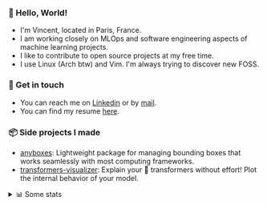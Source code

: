 ### 👋 Hello, World!

- I'm Vincent, located in Paris, France.
- I am working closely on MLOps and software engineering aspects of machine learning projects.
- I like to contribute to open source projects at my free time.
- I use Linux (Arch btw) and Vim. I'm always trying to discover new FOSS.

### 🔗 Get in touch

- You can reach me on [Linkedin](https://www.linkedin.com/in/vincent-duchauffour-3a9641155/) or by [mail](mailto:vincent.duchauffour@proton.me).
- You can find my resume [here](https://raw.githubusercontent.com/VDuchauffour/resume/main/resume.pdf).

### 📦 Side projects I made

- [anyboxes](https://github.com/VDuchauffour/anyboxes): Lightweight package for managing bounding boxes that works seamlessly with most computing frameworks.
- [transformers-visualizer](https://github.com/VDuchauffour/transformers-visualizer): Explain your 🤗 transformers without effort! Plot the internal behavior of your model. 

<details><summary>📊 Some stats</summary>  
  
<p align="center">
  <img alt="VDuchauffour's github stats" src="https://github-readme-stats.vercel.app/api?username=VDuchauffour&include_all_commits=true&show_icons=true&theme=react"/>
  <br />
  <img alt="VDuchauffour's streak stats" src="https://streak-stats.demolab.com?user=VDuchauffour&theme=react"/>
  <br />
  <img alt="VDuchauffour's language stats" src="https://github-readme-stats.vercel.app/api/top-langs/?username=VDuchauffour&count_private=true&include_all_commits=true&show_icons=true&layout=compact&theme=react"/>
  <!--   <br />
  <img alt="VDuchauffour's Wakatime stats" src="https://github-readme-stats.vercel.app/api/wakatime?username=VDuchauffour&theme=react"/> -->
</p>

#### 🧭 Wakatime stats
<!--START_SECTION:waka-->
![Code Time](http://img.shields.io/badge/Code%20Time-1%2C885%20hrs%2012%20mins-blue)

![Lines of code](https://img.shields.io/badge/From%20Hello%20World%20I%27ve%20Written-3.6%20million%20lines%20of%20code-blue)

**🐱 My GitHub Data** 

> 📦 978.7 kB Used in GitHub's Storage 
 > 
> 🏆 520 Contributions in the Year 2024
 > 
> 🚫 Not Opted to Hire
 > 
> 📜 9 Public Repositories 
 > 
> 🔑 2 Private Repositories 
 > 
**I'm an Early 🐤** 

```text
🌞 Morning                300 commits         ██░░░░░░░░░░░░░░░░░░░░░░░   07.36 % 
🌆 Daytime                2155 commits        █████████████░░░░░░░░░░░░   52.88 % 
🌃 Evening                1240 commits        ████████░░░░░░░░░░░░░░░░░   30.43 % 
🌙 Night                  380 commits         ██░░░░░░░░░░░░░░░░░░░░░░░   09.33 % 
```
📅 **I'm Most Productive on Monday** 

```text
Monday                   981 commits         ██████░░░░░░░░░░░░░░░░░░░   24.07 % 
Tuesday                  698 commits         ████░░░░░░░░░░░░░░░░░░░░░   17.13 % 
Wednesday                672 commits         ████░░░░░░░░░░░░░░░░░░░░░   16.49 % 
Thursday                 757 commits         █████░░░░░░░░░░░░░░░░░░░░   18.58 % 
Friday                   624 commits         ████░░░░░░░░░░░░░░░░░░░░░   15.31 % 
Saturday                 84 commits          █░░░░░░░░░░░░░░░░░░░░░░░░   02.06 % 
Sunday                   259 commits         ██░░░░░░░░░░░░░░░░░░░░░░░   06.36 % 
```


📊 **This Week I Spent My Time On** 

```text
💬 Programming Languages: 
Python                   16 hrs 56 mins      ███████████████░░░░░░░░░░   61.67 % 
XML                      5 hrs 56 mins       █████░░░░░░░░░░░░░░░░░░░░   21.60 % 
Bash                     1 hr 20 mins        █░░░░░░░░░░░░░░░░░░░░░░░░   04.90 % 
TOML                     41 mins             █░░░░░░░░░░░░░░░░░░░░░░░░   02.49 % 
JSON                     34 mins             █░░░░░░░░░░░░░░░░░░░░░░░░   02.11 % 
```


 Last Updated on 26/05/2024 00:42:03 UTC
<!--END_SECTION:waka-->
</details>
